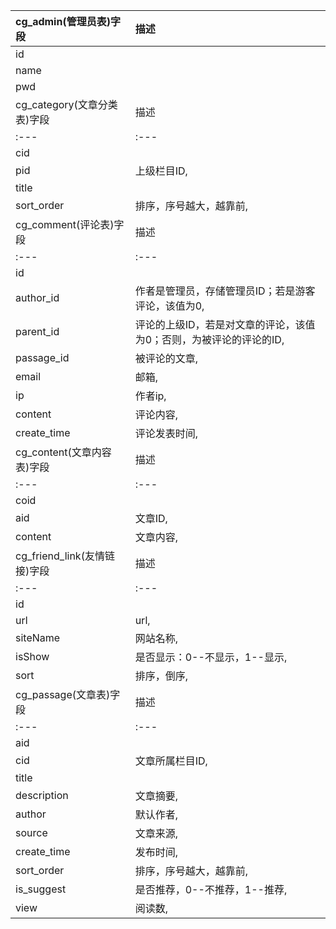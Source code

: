 cg_admin(管理员表)字段|描述
:---|:---
id|
name|
pwd|
cg_category(文章分类表)字段|描述
:---|:---
cid|
pid|上级栏目ID,
title|
sort_order|排序，序号越大，越靠前,
cg_comment(评论表)字段|描述
:---|:---
id|
author_id|作者是管理员，存储管理员ID；若是游客评论，该值为0,
parent_id|评论的上级ID，若是对文章的评论，该值为0；否则，为被评论的评论的ID,
passage_id|被评论的文章,
email|邮箱,
ip|作者ip,
content|评论内容,
create_time|评论发表时间,
cg_content(文章内容表)字段|描述
:---|:---
coid|
aid|文章ID,
content|文章内容,
cg_friend_link(友情链接)字段|描述
:---|:---
id|
url|url,
siteName|网站名称,
isShow|是否显示：0--不显示，1--显示,
sort|排序，倒序,
cg_passage(文章表)字段|描述
:---|:---
aid|
cid|文章所属栏目ID,
title|
description|文章摘要,
author|默认作者,
source|文章来源,
create_time|发布时间,
sort_order|排序，序号越大，越靠前,
is_suggest|是否推荐，0--不推荐，1--推荐,
view|阅读数,
